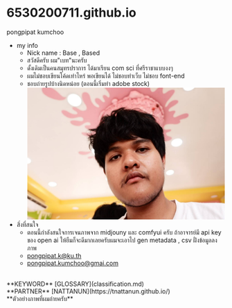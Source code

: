 # 6530200711.github.io
pongpipat kumchoo
- my info
  - Nick name : Base , Based
  - สวัสดีครับ ผม"เบท"นะครับ
  - ดั้งเดิมเป็นคนสมุทรปราการ ได้มาเรียน com sci ที่ศรีราชาแบบงงๆ
  - ผมไม่ชอบเขียนโค้ดเท่าไหร่ พอเขียนได้ ไม่ชอบทำเว็บ ไม่ชอบ font-end
  - ชอบถ่ายรูปบ้างนิดหน่อย (ตอนนี้เริ่มทำ adobe stock)
![alt text](base.jpg)
- สิ่งที่สนใจ
  - ตอนนี้กำลังสนใจการเจนภาพจาก midjouny และ comfyui ครับ ถ้าอาจารย์มี api key ของ open ai ให้ยืมก็จะดีมากเลยครับผมจะเอาไป gen metadata , csv  ฝั่งข้อมูลลงภาพ
  - pongpipat.k@ku.th
  - pongpipat.kumchoo@gmai.com
<br/>
**KEYWORD** [GLOSSARY](classification.md)
<br/>
**PARTNER** [NATTANUN](https://tnattanun.github.io/)
<br/>
**ตัวอย่างภาพที่ผมถ่ายครับ**
